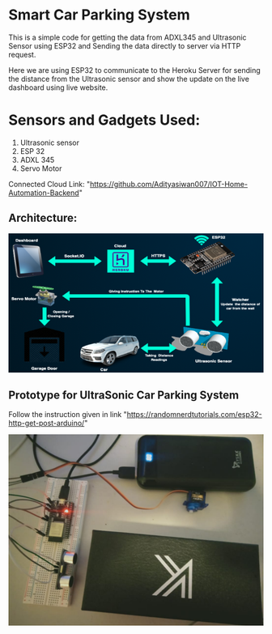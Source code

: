 # Smart Car Parking System
This is a simple code for getting the data from ADXL345 and Ultrasonic Sensor using ESP32 and Sending the data directly to server via HTTP request.

Here we are using ESP32 to communicate to the Heroku Server for sending the distance from the Ultrasonic sensor and show the update on the live dashboard using live website.

# Sensors and Gadgets Used:
1. Ultrasonic sensor
2. ESP 32
3. ADXL 345
4. Servo Motor

Connected Cloud Link: "https://github.com/Adityasiwan007/IOT-Home-Automation-Backend"

## Architecture:
<img src="demo/carArch.jpeg" width="580"> 

## Prototype for UltraSonic Car Parking System
Follow the instruction given in link "https://randomnerdtutorials.com/esp32-http-get-post-arduino/"

   <img src="demo/1.jpeg" width="580"> 

